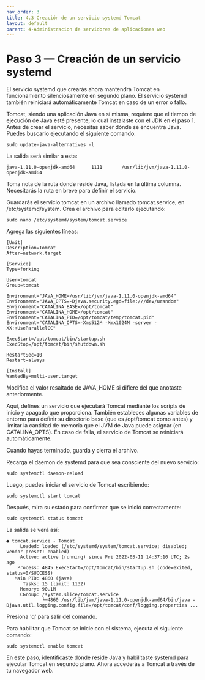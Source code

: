 ```yaml
---
nav_order: 3
title: 4.3-Creación de un servicio systemd Tomcat
layout: default
parent: 4-Administracion de servidores de aplicaciones web
---
```


# Paso 3 — Creación de un servicio systemd

El servicio systemd que crearás ahora mantendrá Tomcat en funcionamiento silenciosamente en segundo plano. El servicio systemd también reiniciará automáticamente Tomcat en caso de un error o fallo.

Tomcat, siendo una aplicación Java en sí misma, requiere que el tiempo de ejecución de Java esté presente, lo cual instalaste con el JDK en el paso 1. Antes de crear el servicio, necesitas saber dónde se encuentra Java. Puedes buscarlo ejecutando el siguiente comando:

```
sudo update-java-alternatives -l
```

La salida será similar a esta:

```
java-1.11.0-openjdk-amd64      1111       /usr/lib/jvm/java-1.11.0-openjdk-amd64
```

Toma nota de la ruta donde reside Java, listada en la última columna. Necesitarás la ruta en breve para definir el servicio.

Guardarás el servicio tomcat en un archivo llamado tomcat.service, en /etc/systemd/system. Crea el archivo para editarlo ejecutando:

```
sudo nano /etc/systemd/system/tomcat.service
```

Agrega las siguientes líneas:

```
[Unit]
Description=Tomcat
After=network.target

[Service]
Type=forking

User=tomcat
Group=tomcat

Environment="JAVA_HOME=/usr/lib/jvm/java-1.11.0-openjdk-amd64"
Environment="JAVA_OPTS=-Djava.security.egd=file:///dev/urandom"
Environment="CATALINA_BASE=/opt/tomcat"
Environment="CATALINA_HOME=/opt/tomcat"
Environment="CATALINA_PID=/opt/tomcat/temp/tomcat.pid"
Environment="CATALINA_OPTS=-Xms512M -Xmx1024M -server -XX:+UseParallelGC"

ExecStart=/opt/tomcat/bin/startup.sh
ExecStop=/opt/tomcat/bin/shutdown.sh

RestartSec=10
Restart=always

[Install]
WantedBy=multi-user.target
```

Modifica el valor resaltado de JAVA_HOME si difiere del que anotaste anteriormente.

Aquí, defines un servicio que ejecutará Tomcat mediante los scripts de inicio y apagado que proporciona. También estableces algunas variables de entorno para definir su directorio base (que es /opt/tomcat como antes) y limitar la cantidad de memoria que el JVM de Java puede asignar (en CATALINA_OPTS). En caso de falla, el servicio de Tomcat se reiniciará automáticamente.

Cuando hayas terminado, guarda y cierra el archivo.

Recarga el daemon de systemd para que sea consciente del nuevo servicio:

```
sudo systemctl daemon-reload
```

Luego, puedes iniciar el servicio de Tomcat escribiendo:

```
sudo systemctl start tomcat
```

Después, mira su estado para confirmar que se inició correctamente:

```
sudo systemctl status tomcat
```

La salida se verá así:
```
● tomcat.service - Tomcat
     Loaded: loaded (/etc/systemd/system/tomcat.service; disabled; vendor preset: enabled)
     Active: active (running) since Fri 2022-03-11 14:37:10 UTC; 2s ago
    Process: 4845 ExecStart=/opt/tomcat/bin/startup.sh (code=exited, status=0/SUCCESS)
   Main PID: 4860 (java)
      Tasks: 15 (limit: 1132)
     Memory: 90.1M
     CGroup: /system.slice/tomcat.service
             └─4860 /usr/lib/jvm/java-1.11.0-openjdk-amd64/bin/java -Djava.util.logging.config.file=/opt/tomcat/conf/logging.properties ...
```

Presiona 'q' para salir del comando.

Para habilitar que Tomcat se inicie con el sistema, ejecuta el siguiente comando:

```
sudo systemctl enable tomcat
```

En este paso, identificaste dónde reside Java y habilitaste systemd para ejecutar Tomcat en segundo plano. Ahora accederás a Tomcat a través de tu navegador web.